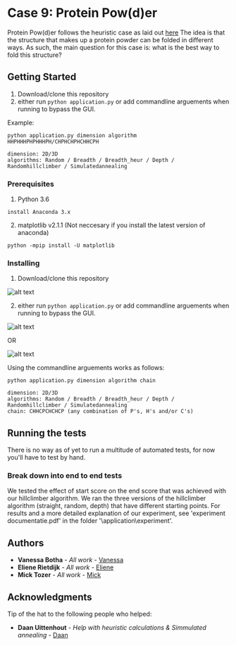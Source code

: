 # Case 9: Protein Pow(d)er

Protein Pow(d)er follows the heuristic case as laid out [here](http://heuristieken.nl/wiki/index.php?title=Protein_Pow(d)er)
The idea is that the structure that makes up a protein powder can be folded in different ways.
As such, the main question for this case is: what is the best way to fold this structure?

## Getting Started

1. Download/clone this repository
2. either run ```python application.py``` or add commandline arguements when running to bypass the GUI.

Example:
```
python application.py dimension algorithm HHPHHHPHPHHHPH/CHPHCHPHCHHCPH

dimension: 2D/3D
algorithms: Random / Breadth / Breadth_heur / Depth / Randomhillclimber / Simulatedannealing
```

### Prerequisites

1. Python 3.6

```
install Anaconda 3.x
```

2. matplotlib v2.1.1 
    (Not neccesary if you install the latest version of anaconda)

```
python -mpip install -U matplotlib
```

### Installing

1. Download/clone this repository

![alt text](http://puu.sh/yGUk4/0a26513245.png)

2. either run ```python application.py``` or add commandline arguements when running to bypass the GUI.

![alt text](http://puu.sh/yGUnJ/eb9b33f1e9.png)

OR

![alt text](http://puu.sh/yGUq2/68c3681b4c.png)

Using the commandline arguements works as follows:
```
python application.py dimension algorithm chain

dimension: 2D/3D
algorithms: Random / Breadth / Breadth_heur / Depth / Randomhillclimber / Simulatedannealing
chain: CHHCPCHCHCP (any combination of P's, H's and/or C's)
```

## Running the tests

There is no way as of yet to run a multitude of automated tests, for now you'll have to test by hand.

### Break down into end to end tests

We tested the effect of start score on the end score that was achieved with our hillclimber algorithm.
We ran the three versions of the hillclimber algorithm (straight, random, depth) that have different starting points.
For results and a more detailed explanation of our experiment, see 'experiment documentatie.pdf' in the folder
'\application\experiment'.

## Authors

* **Vanessa Botha** - *All work* - [Vanessa](https://github.com/PurpleBooth)
* **Eliene Rietdijk** - *All work* - [Eliene](https://github.com/elinerietdijk)
* **Mick Tozer** - *All work* - [Mick](https://github.com/VanessaBotha)


## Acknowledgments

Tip of the hat to the following people who helped:
* **Daan Uittenhout** - *Help with heuristic calculations & Simmulated annealing* - [Daan](https://github.com/daanuittenhout)


